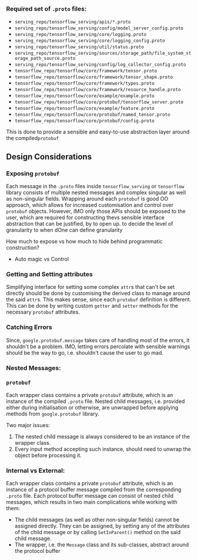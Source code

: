 ### Required set of `.proto` files:

- `serving_repo/tensorflow_serving/apis/*.proto`
- `serving_repo/tensorflow_serving/config/model_server_config.proto`
- `serving_repo/tensorflow_serving/core/logging.proto`
- `serving_repo/tensorflow_serving/core/logging_config.proto`
- `serving_repo/tensorflow_serving/util/status.proto`
- `serving_repo/tensorflow_serving/sources/storage_path/file_system_storage_path_source.proto`
- `serving_repo/tensorflow_serving/config/log_collector_config.proto`
- `tensorflow_repo/tensorflow/core/framework/tensor.proto`
- `tensorflow_repo/tensorflow/core/framework/tensor_shape.proto`
- `tensorflow_repo/tensorflow/core/framework/types.proto`
- `tensorflow_repo/tensorflow/core/framework/resource_handle.proto`
- `tensorflow_repo/tensorflow/core/example/example.proto`
- `tensorflow_repo/tensorflow/core/protobuf/tensorflow_server.proto`
- `tensorflow_repo/tensorflow/core/example/feature.proto`
- `tensorflow_repo/tensorflow/core/protobuf/named_tensor.proto`
- `tensorflow_repo/tensorflow/core/protobuf/config.proto`

This is done to provide a sensible and easy-to-use abstraction layer around the compiled`protobuf`

## Design Considerations

### Exposing `protobuf`

Each message in the `.proto` files inside `tensorflow_serving` or `tensorflow` library consists of multiple nested messages and complex singular as well as non-singular fields. Wrapping around each `protobuf` is good OO approach, which allows for increased customisation and control over `protobuf` objects. However, IMO only those APIs should be exposed to the user, which are required for constructing thevs sensible interface abstraction that can be justified, by  to open up. to decide the level of granularity to when dOne can define granularity

How much to expose vs how much to hide behind programmatic construction?

- Auto magic vs Control

<More clarification required>

### Getting and Setting attributes

Simplifying interface for setting some complex `attr`s that can't be set directly should be done by customising the derived class to manage around the said `attr`s. This makes sense, since each `protobuf` definition is different. This can be done by writing custom `getter` and `setter` methods for the necessary `protobuf` attributes.

### Catching Errors

Since, `google.protobuf.message` takes care of handling most of the errors, it shouldn't be a problem. IMO, letting  errors percolate with sensible warnings should be the way to go, i.e. shouldn't cause the user to go mad. 

### Nested Messages: 

### `protobuf`

Each wrapper class contains a private `protobuf` attribute, which is an instance of the compiled `.proto` file.  Nested child messages, i.e. provided either during initialisation or otherwise, are unwrapped before applying methods from `google.protobuf` library. 

Two major issues:

1. The nested child message is always considered to be an instance of the wrapper class.
2. Every input method accepting such instance, should need to unwrap the object before processing it.

<More clarification required>

### Internal vs External:

Each wrapper class contains a private `protobuf` attribute, which is an instance of a protocol buffer message compiled from the corresponding `.proto` file.  Each protocol buffer message can consist of nested child messages, which results in two main complications while working with them:

- The child messages (as well as other non-singular fields) cannot be assigned directly. They can be assigned, by setting any of the attributes of the child message or by calling `SetInParent()` method on the said child message.
- The wrapper, i.e. the `Message` class and its sub-classes, abstract around the protocol buffer